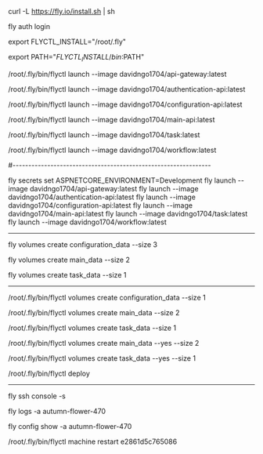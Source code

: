 curl -L https://fly.io/install.sh | sh

fly auth login

export FLYCTL_INSTALL="/root/.fly"

export PATH="$FLYCTL_INSTALL/bin:$PATH"

/root/.fly/bin/flyctl launch --image davidngo1704/api-gateway:latest

/root/.fly/bin/flyctl launch --image davidngo1704/authentication-api:latest

/root/.fly/bin/flyctl launch --image davidngo1704/configuration-api:latest

/root/.fly/bin/flyctl launch --image davidngo1704/main-api:latest

/root/.fly/bin/flyctl launch --image davidngo1704/task:latest

/root/.fly/bin/flyctl launch --image davidngo1704/workflow:latest

#---------------------------------------------------------------

fly secrets set ASPNETCORE_ENVIRONMENT=Development
fly launch --image davidngo1704/api-gateway:latest
fly launch --image davidngo1704/authentication-api:latest
fly launch --image davidngo1704/configuration-api:latest
fly launch --image davidngo1704/main-api:latest
fly launch --image davidngo1704/task:latest
fly launch --image davidngo1704/workflow:latest

--------------------------------------------------------------

fly volumes create configuration_data --size 3

fly volumes create main_data --size 2

fly volumes create task_data --size 1

-------------------------------------------------------------


/root/.fly/bin/flyctl volumes create configuration_data --size 1

/root/.fly/bin/flyctl volumes create main_data --size 2 

/root/.fly/bin/flyctl volumes create task_data --size 1 

/root/.fly/bin/flyctl volumes create main_data --yes --size 2

/root/.fly/bin/flyctl volumes create task_data --yes --size 1

/root/.fly/bin/flyctl deploy

--------------------------------------------------------------------

fly ssh console -s 

fly logs -a autumn-flower-470

fly config show -a autumn-flower-470


/root/.fly/bin/flyctl machine restart e2861d5c765086